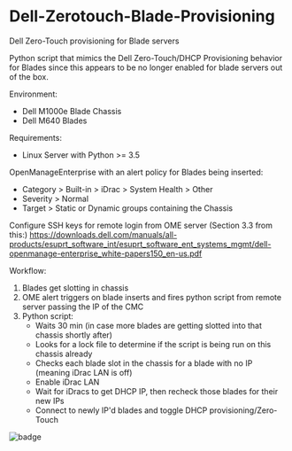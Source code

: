 # Dell-Zerotouch-Blade-Provisioning
Dell Zero-Touch provisioning for Blade servers

Python script that mimics the Dell Zero-Touch/DHCP Provisioning behavior for Blades since this appears to be no longer enabled for blade servers out of the box.

Environment:
* Dell M1000e Blade Chassis
* Dell M640 Blades

Requirements:
* Linux Server with Python >= 3.5

OpenManageEnterprise with an alert policy for Blades being inserted:
* Category > Built-in > iDrac > System Health > Other   
* Severity > Normal
* Target > Static or Dynamic groups containing the Chassis

Configure SSH keys for remote login from OME server (Section 3.3 from this:)
https://downloads.dell.com/manuals/all-products/esuprt_software_int/esuprt_software_ent_systems_mgmt/dell-openmanage-enterprise_white-papers150_en-us.pdf   




Workflow:
1. Blades get slotting in chassis
2. OME alert triggers on blade inserts and fires python script from remote server passing the IP of the CMC
3. Python script:
   * Waits 30 min (in case more blades are getting slotted into that chassis shortly after)
   * Looks for a lock file to determine if the script is being run on this chassis already
   * Checks each blade slot in the chassis for a blade with no IP (meaning iDrac LAN is off)
   * Enable iDrac LAN
   * Wait for iDracs to get DHCP IP, then recheck those blades for their new IPs
   * Connect to newly IP'd blades and toggle DHCP provisioning/Zero-Touch



![badge](https://forthebadge.com/images/badges/fuck-it-ship-it.svg)
